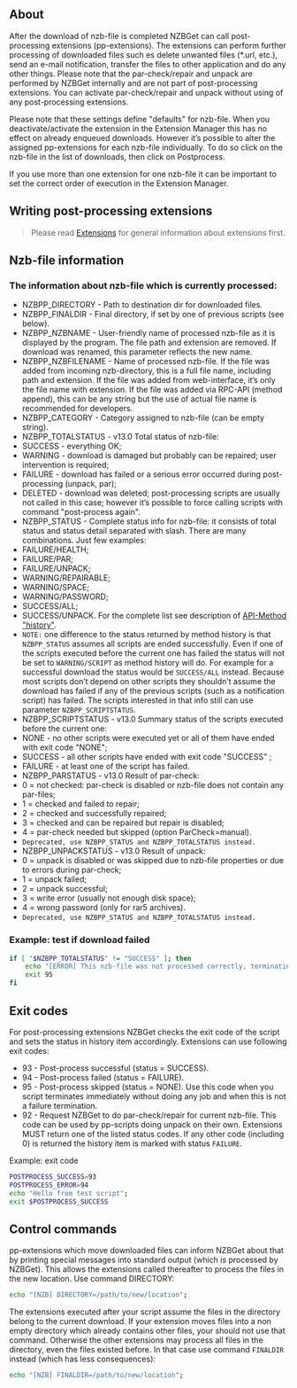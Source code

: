 ## About

After the download of nzb-file is completed NZBGet can call post-processing extensions (pp-extensions). 
The extensions can perform further processing of downloaded files such es delete unwanted files (*.url, etc.), 
send an e-mail notification, transfer the files to other application and do any other things. 
Please note that the par-check/repair and unpack are performed by NZBGet internally and are not part of 
post-processing extensions. You can activate par-check/repair and unpack without using of any post-processing extensions.

Please note that these settings define "defaults" for nzb-file. When you deactivate/activate the extension in the Extension Manager
this has no effect on already enqueued downloads. However it’s possible to alter the assigned pp-extensions 
for each nzb-file individually. To do so click on the nzb-file in the list of downloads, then click on Postprocess.

If you use more than one extension for one nzb-file it can be important to set the correct order of execution 
in the Extension Manager.

## Writing post-processing extensions

> Please read [Extensions](EXTENSIONS.md) for general information about extensions first.

## Nzb-file information

### The information about nzb-file which is currently processed:

 - NZBPP_DIRECTORY - Path to destination dir for downloaded files.
 - NZBPP_FINALDIR - Final directory, if set by one of previous scripts (see below).
 - NZBPP_NZBNAME - User-friendly name of processed nzb-file as it is displayed by the program. 
 The file path and extension are removed. If download was renamed, this parameter reflects the new name.
 - NZBPP_NZBFILENAME - Name of processed nzb-file. If the file was added from incoming nzb-directory, 
 this is a full file name, including path and extension. If the file was added from web-interface, 
 it’s only the file name with extension. If the file was added via RPC-API (method append), 
 this can be any string but the use of actual file name is recommended for developers.
 - NZBPP_CATEGORY - Category assigned to nzb-file (can be empty string).
 - NZBPP_TOTALSTATUS - v13.0 Total status of nzb-file:
  - SUCCESS - everything OK;
  - WARNING - download is damaged but probably can be repaired; user intervention is required;
  - FAILURE - download has failed or a serious error occurred during post-processing (unpack, par);
  - DELETED - download was deleted; post-processing scripts are usually not called in this case; 
 however it’s possible to force calling scripts with command "post-process again".
 - NZBPP_STATUS - Complete status info for nzb-file: it consists of total status and status detail separated with slash. 
 There are many combinations. Just few examples:
  - FAILURE/HEALTH;
  - FAILURE/PAR;
  - FAILURE/UNPACK;
  - WARNING/REPAIRABLE;
  - WARNING/SPACE;
  - WARNING/PASSWORD;
  - SUCCESS/ALL;
  - SUCCESS/UNPACK.
For the complete list see description of [API-Method "history"](https://nzbget.com/documentation/api/history/).
  - `NOTE:` one difference to the status returned by method history is that `NZBPP_STATUS` assumes all scripts are ended successfully. 
Even if one of the scripts executed before the current one has failed the status will not be set to `WARNING/SCRIPT` 
as method history will do. For example for a successful download the status would be `SUCCESS/ALL` instead. 
Because most scripts don’t depend on other scripts they shouldn’t assume the download has failed if any of the previous scripts 
(such as a notification script) has failed. The scripts interested in that info still can use parameter `NZBPP_SCRIPTSTATUS`.
 - NZBPP_SCRIPTSTATUS - v13.0 Summary status of the scripts executed before the current one:
  - NONE - no other scripts were executed yet or all of them have ended with exit code "NONE";
  - SUCCESS - all other scripts have ended with exit code "SUCCESS" ;
  - FAILURE - at least one of the script has failed.
 - NZBPP_PARSTATUS - v13.0 Result of par-check:
  - 0 = not checked: par-check is disabled or nzb-file does not contain any par-files;
  - 1 = checked and failed to repair;
  - 2 = checked and successfully repaired;
  - 3 = checked and can be repaired but repair is disabled;
  - 4 = par-check needed but skipped (option ParCheck=manual).
  - `Deprecated, use NZBPP_STATUS and NZBPP_TOTALSTATUS instead.`
 - NZBPP_UNPACKSTATUS - v13.0 Result of unpack:
  - 0 = unpack is disabled or was skipped due to nzb-file properties or due to errors during par-check;
  - 1 = unpack failed;
  - 2 = unpack successful;
  - 3 = write error (usually not enough disk space);
  - 4 = wrong password (only for rar5 archives).
  - `Deprecated, use NZBPP_STATUS and NZBPP_TOTALSTATUS instead.`

### Example: test if download failed
```sh
if [ "$NZBPP_TOTALSTATUS" != "SUCCESS" ]; then
    echo "[ERROR] This nzb-file was not processed correctly, terminating the script"
    exit 95
fi
```

## Exit codes
For post-processing extensions NZBGet checks the exit code of the script and sets the status in history item accordingly. 
Extensions can use following exit codes:
 - 93 - Post-process successful (status = SUCCESS).
 - 94 - Post-process failed (status = FAILURE).
 - 95 - Post-process skipped (status = NONE). Use this code when you script terminates immediately without doing any 
 job and when this is not a failure termination.
 - 92 - Request NZBGet to do par-check/repair for current nzb-file. This code can be used by pp-scripts doing unpack on their own.
Extensions MUST return one of the listed status codes. 
If any other code (including 0) is returned the history item is marked with status `FAILURE`.

Example: exit code
```sh
POSTPROCESS_SUCCESS=93
POSTPROCESS_ERROR=94
echo "Hello from test script";
exit $POSTPROCESS_SUCCESS
```

## Control commands

pp-extensions which move downloaded files can inform NZBGet about that by printing special 
messages into standard output (which is processed by NZBGet). 
This allows the extensions called thereafter to process the files in the new location. Use command DIRECTORY:
```sh
echo "[NZB] DIRECTORY=/path/to/new/location";
```
The extensions executed after your script assume the files in the directory belong to the current download. 
If your extension moves files into a non empty directory which already contains other files, your should not use that command. 
Otherwise the other extensions may process all files in the directory, even the files existed before. 
In that case use command `FINALDIR` instead (which has less consequences):
```sh
echo "[NZB] FINALDIR=/path/to/new/location";
```
